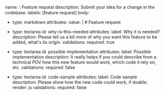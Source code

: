 name: 💡Feature request
description: Submit your idea for a change in the codebase.
labels: [feature request]
body:
  - type: markdown
    attributes:
      value: |
        # Feature request

  - type: textarea
    id: why-is-this-needed
    attributes:
      label: Why it is needed?
      description: Please tell us a bit more of why you want this feature to be added, what's its origin.
    validations:
      required: true
  - type: textarea
    id: possible-implementation
    attributes:
      label: Possible implementation
      description: It really helps if you could describe from a technical POV how this new feature would work, which code it rely on, etc.
    validations:
      required: false
  - type: textarea
    id: code-sample
    attributes:
      label: Code sample
      description: Please show how the new code could work, if doable.
      render: js
    validations:
      required: false
